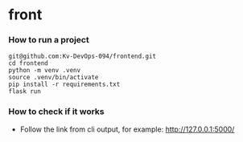 # front

### How to run a project

```
git@github.com:Kv-DevOps-094/frontend.git
cd frontend
python -m venv .venv
source .venv/bin/activate
pip install -r requirements.txt
flask run

```

### How to check if it works

- Follow the link from cli output, for example:
http://127.0.0.1:5000/
